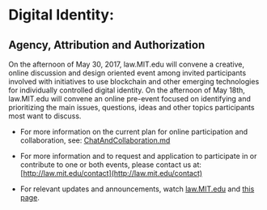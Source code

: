 # Digital Identity: 
## Agency, Attribution and Authorization 

On the afternoon of May 30, 2017, law.MIT.edu will convene a creative, online discussion and design oriented event among invited participants involved with initiatives to use blockchain and other emerging technologies for individually controlled digital identity.  On the afternoon of May 18th, law.MIT.edu will convene an online pre-event focused on identifying and prioritizing the main issues, questions, ideas and other topics participants most want to discuss.


* For more information on the current plan for online participation and collaboration, see: [ChatAndCollaboration.md](https://github.com/HumanDynamics/law.MIT.edu/blob/gh-pages/CoreID/ChatAndCollaboration.md)

* For more information and to request and application to participate in or contribute to one or both events, please contact us at: [http://law.mit.edu/contact](http://law.mit.edu/contact)

* For relevant updates and announcements, watch [law.MIT.edu](http://law.MIT.edu) and [this page](http://humandynamics.github.io/law.MIT.edu/CoreID).  
